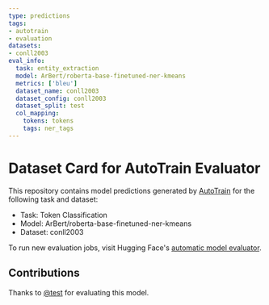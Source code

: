 ```yaml
---
type: predictions
tags:
- autotrain
- evaluation
datasets:
- conll2003
eval_info:
  task: entity_extraction
  model: ArBert/roberta-base-finetuned-ner-kmeans
  metrics: ['bleu']
  dataset_name: conll2003
  dataset_config: conll2003
  dataset_split: test
  col_mapping:
    tokens: tokens
    tags: ner_tags
---
```

# Dataset Card for AutoTrain Evaluator

This repository contains model predictions generated by [AutoTrain](https://huggingface.co/autotrain) for the following task and dataset:

* Task: Token Classification
* Model: ArBert/roberta-base-finetuned-ner-kmeans
* Dataset: conll2003

To run new evaluation jobs, visit Hugging Face's [automatic model evaluator](https://huggingface.co/spaces/autoevaluate/model-evaluator).

## Contributions

Thanks to [@test](https://huggingface.co/test) for evaluating this model.